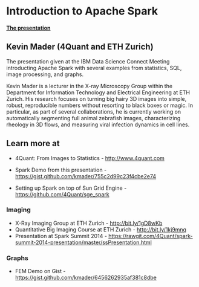 # Introduction to Apache Spark
__[The presentation](https://rawgit.com/4Quant/spark-introduction/master/TutorialSlides.html)__
## Kevin Mader (4Quant and ETH Zurich)
The presentation given at the IBM Data Science Connect Meeting introducting Apache Spark with several examples from statistics, SQL, image processing, and graphs.

Kevin Mader is a lecturer in the X-ray Microscopy Group within the Department for Information Technology and Electrical Engineering at ETH Zurich. His research focuses on turning big hairy 3D images into simple, robust, reproducible numbers without resorting to black boxes or magic. In particular, as part of several collaborations, he is currently working on automatically segmenting full animal zebrafish images, characterizing rheology in 3D flows, and measuring viral infection dynamics in cell lines.

## Learn more at 
- 4Quant: From Images to Statistics - http://www.4quant.com

- Spark Demo from this presentation - https://gist.github.com/kmader/755c2d99c23f4cbe2e74
- Setting up Spark on top of Sun Grid Engine - https://github.com/4Quant/sge_spark

### Imaging
- X-Ray Imaging Group at ETH Zurich - http://bit.ly/1gD8wKb
- Quantitative Big Imaging Course at ETH Zurich - http://bit.ly/1kj9mnq
- Presentation at Spark Summit 2014 - https://rawgit.com/4Quant/spark-summit-2014-presentation/master/ssPresentation.html

### Graphs
- FEM Demo on Gist - https://gist.github.com/kmader/6456262935af381c8dbe

